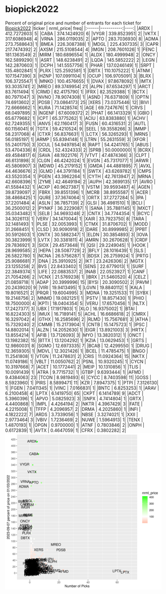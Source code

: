 # biopick2022
Percent of original price and number of entrants for each ticket for [Biopick2022](https://twitter.com/hashtag/Biopick2022)
|ticker |  nrml_price| freq|
|:------|-----------:|----:|
|ARDX   | 412.7272603|    5|
|CABA   | 374.1424920|    6|
|VYGR   | 339.8523951|    2|
|VKTX   | 317.6086948|    4|
|VRNA   | 286.0119035|    2|
|APTO   | 283.7036930|    8|
|ADMA   | 273.7588643|    1|
|BMEA   | 226.3087388|    1|
|MDGL   | 225.4307335|    3|
|CAPR   | 217.7474392|    2|
|AXSM   | 215.5108544|    4|
|IMGN   | 208.7601026|    1|
|FENC   | 181.1363549|    2|
|MIRM   | 180.6896554|    1|
|ALDX   | 180.4999948|    2|
|ONCY   | 162.5899290|    1|
|ASRT   | 148.6238491|    2|
|LQDA   | 145.5852222|    2|
|LEGN   | 142.2870603|    1|
|DCPH   | 141.5557756|    1|
|PHAR   | 137.0246149|    1|
|SRPT   | 135.4802841|    1|
|PLRX   | 125.2592581|    1|
|DBTX   | 110.1075222|    1|
|ATNM   | 107.1547390|    3|
|HZNP   | 107.0991104|    1|
|OCUP   | 106.9705091|    3|
|BLRX   | 106.3725547|    1|
|MNKD   | 100.4576655|    1|
|DVAX   |  97.8678092|    1|
|IMTX   |  93.3035741|    2|
|MREO   |  89.3749954|   21|
|ALPN   |  87.6534297|    1|
|ARCT   |  83.7611494|    1|
|CRMD   |  82.4175790|    1|
|IFRX   |  82.3529388|    1|
|BCTX   |  80.7971047|    3|
|NVNO   |  78.9074308|    1|
|ASND   |  76.6371809|    1|
|OPTN   |  74.6913602|    2|
|PDSB   |  73.0864173|   25|
|XERS   |  73.0375446|   12|
|BIVI   |  72.6666662|    1|
|KURA   |  71.1428574|    1|
|AGE    |  69.7247676|    1|
|CRVS   |  68.0497895|    3|
|NGENF  |  67.6009372|    2|
|PHAT   |  66.1413329|    1|
|GBIO   |  65.6779682|    1|
|ICPT   |  65.3775262|    1|
|ACIU   |  63.8383880|    1|
|ACHV   |  62.7249355|    1|
|ANVS   |  62.1160417|    3|
|FUSN   |  60.4316531|    2|
|AUTL   |  60.1156041|    9|
|TGTX   |  59.4210524|    9|
|SEEL   |  59.3558266|    3|
|IMMP   |  58.2317068|    4|
|CTXR   |  56.8376631|    1|
|LCTX   |  56.3265293|    1|
|MRNS   |  56.0185197|    1|
|ARMP   |  55.8394148|    1|
|LTRN   |  55.2631559|    3|
|XFOR   |  55.2401750|    3|
|OCUL   |  54.9497854|    8|
|RAPT   |  54.4241765|    1|
|ABUS   |  53.4704336|    8|
|CRDL   |  52.4324333|    2|
|SPRB   |  50.0000000|    1|
|BCRX   |  49.4584817|    6|
|SAVA   |  48.1922176|    7|
|VTVT   |  47.4874366|    3|
|CLPT   |  46.6131898|    3|
|CLGN   |  46.4242024|    1|
|EVGN   |  45.7317077|    1|
|ARWR   |  45.5806907|    3|
|MDWD   |  45.2179152|    1|
|GMDA   |  44.4881895|    7|
|AVXL   |  44.4636676|    2|
|GLMD   |  44.3791184|    1|
|SWTX   |  43.6269782|    1|
|CMPS   |  43.5520354|    1|
|PGEN   |  43.3962264|    1|
|CYTH   |  42.7613947|    2|
|MRNA   |  42.6608396|    1|
|ZYME   |  42.4649194|    2|
|AUPH   |  42.3699135|   17|
|AVRO   |  41.5584432|    1|
|ACXP   |  40.9627387|    1|
|VSTM   |  39.9593487|    4|
|AGEN   |  39.8739097|    2|
|FBRX   |  39.8551396|    1|
|MCRB   |  38.8955587|    1|
|ACER   |  38.4868425|    1|
|QURE   |  37.3674064|    1|
|ORTX   |  37.2727284|    5|
|IPA    |  37.2201484|    4|
|ASLN   |  36.7857139|    2|
|GLSI   |  36.4981510|    1|
|BCLI   |  36.2500012|    2|
|PYNKF  |  36.2229087|    1|
|SANA   |  35.7881145|    1|
|MXCT   |  35.0343482|    1|
|SELB   |  34.9693248|    2|
|CNTX   |  34.7744354|    1|
|BCYC   |  34.3026113|    1|
|VERV   |  34.1470044|    1|
|XAIR   |  33.7923750|    8|
|TARA   |  32.1481493|    1|
|PLSE   |  32.0053993|    1|
|CTMX   |  31.8706702|    1|
|MODD   |  31.2668451|    1|
|CLSD   |  30.9090918|    2|
|DARE   |  30.8999985|    2|
|PPBT   |  30.5912603|    1|
|ONTX   |  30.5882347|    1|
|ELDN   |  30.3854893|    3|
|IOVA   |  30.3823999|    1|
|LVTX   |  30.3381811|    4|
|AMRN   |  30.2670628|    1|
|CRDF   |  29.7836921|    3|
|SIOX   |  29.4573648|   11|
|QSI    |  29.2249045|    1|
|HOOK   |  28.9699585|    2|
|HEPA   |  28.5087729|    2|
|BFLY   |  28.1016439|    1|
|SLS    |  26.5822780|    1|
|NCNA   |  26.5756287|    1|
|BDSX   |  26.2759924|    1|
|PRTG   |  25.9086681|    7|
|DNA    |  25.3910925|    2|
|IKT    |  23.2426306|    2|
|MGTX   |  23.1255258|    2|
|BVS    |  22.8433402|    1|
|SENS   |  22.6779013|    1|
|SURF   |  22.3849374|    1|
|LIFE   |  22.0883537|    2|
|INAB   |  22.0523927|    1|
|CANF   |  21.7054266|    2|
|VCNX   |  21.5769238|    1|
|IBRX   |  21.5460520|    4|
|CELZ   |  21.0859718|    1|
|ADAP   |  20.3999996|   15|
|BYSI   |  20.3090502|    2|
|PAVM   |  20.2439020|    9|
|VIRI   |  19.9413495|    1|
|LGVN   |  19.8840112|    1|
|KALA   |  19.8016521|    2|
|PRQR   |  19.6004995|    3|
|MDNA   |  19.3251533|   11|
|SYBX   |  19.2148756|    2|
|MNMD   |  19.0821251|    1|
|PSTV   |  18.8571430|    1|
|PHIO   |  18.7500000|    4|
|KPTI   |  18.0404354|    5|
|VERU   |  17.6570456|    1|
|NLTX   |  17.2427377|    3|
|UBX    |  17.1917803|    1|
|XLO    |  16.9375002|    1|
|BTAI   |  16.8224303|    5|
|IMUX   |  16.7189141|    5|
|ACHL   |  16.6686618|    2|
|CMRX   |  16.3297042|    4|
|GTHX   |  16.2585696|    2|
|RLMD   |  15.7567681|    3|
|ATHA   |  15.7329240|    2|
|CMMB   |  15.2173904|    1|
|CNTB   |  15.1475723|    1|
|IPSC   |  14.8802014|    1|
|ALZN   |  14.2052630|    1|
|EIGR   |  13.8921003|    3|
|HRTX   |  13.8554214|    1|
|AFIB   |  13.7126093|    3|
|MYO    |  13.3820312|    1|
|ONCT   |  13.1982382|   15|
|BTTX   |  13.1204292|    1|
|KZIA   |  13.0629453|    1|
|GRTS   |  12.9860031|    8|
|SGMO   |  12.6973335|    7|
|BCAB   |  12.4299550|    1|
|DRUG   |  12.3659305|    1|
|MDVL   |  12.3021426|    1|
|BCEL   |  11.4785475|    1|
|BNGO   |  11.2541808|    1|
|VTGN   |  11.2478631|    2|
|CRIS   |  11.0924364|   15|
|NKTX   |  11.0749186|    1|
|VBLT   |  11.0050762|    2|
|PSNL   |  10.9320245|    1|
|CYCN   |  10.3197668|    7|
|ACET   |  10.1772441|    2|
|MEIP   |  10.1310856|    1|
|TLIS   |  10.0091439|    1|
|ATRA   |   9.7715732|    1|
|GTBP   |   9.6393444|    1|
|AFMD   |   9.4384063|   23|
|TCON   |   8.9819493|    6|
|CYCC   |   8.7403598|   11|
|GOSS   |   8.5923960|    1|
|PIRS   |   8.5899471|   11|
|KZR    |   7.8947375|    1|
|PTPI   |   7.3126130|    1|
|FGEN   |   7.0411345|    1|
|VINC   |   7.0166831|    1|
|BNTC   |   6.8253253|    1|
|ARAV   |   6.2100458|    4|
|LPTX   |   6.1419750|   65|
|CKPT   |   6.1414789|    9|
|ADCT   |   5.3960396|    1|
|APVO   |   5.0825923|    3|
|SNPX   |   4.7414804|    1|
|GRTX   |   4.4400868|    1|
|IMPL   |   4.4264194|    2|
|NKTR   |   4.3967429|    3|
|FATE   |   4.2215008|    1|
|TFFP   |   4.2096957|    2|
|DRMA   |   4.2025860|    1|
|INFI   |   4.1822222|    7|
|ARDS   |   3.7339056|    1|
|NBSE   |   3.3274021|    1|
|XXII   |   2.9773464|    3|
|VBIV   |   1.7236469|    2|
|NUWE   |   1.5964913|    1|
|TENX   |   1.4870193|    1|
|OPGN   |   0.9700000|    1|
|ATNF   |   0.7803846|    2|
|ONPH   |   0.6172839|    1|
|AVTX   |   0.4647059|    1|
|CFRX   |   0.3802282|    2|
![retvspicks](biopicks.png?raw=true)
